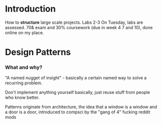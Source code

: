 # Introduction
How to **structure** large scale projects.
Labs 2-3 On Tuesday, labs are assessed.
70& exam and 30% coursework (due in week 4 7 and 10), done online on my place.
# Design Patterns

### What and why?

"A named nugget of insight" - basically a certain named way to solve a recurring problem.

Don't implement anything yourself basically, just reuse stuff from people who know better.

Patterns originate from architecture, the idea that a window is a window and a door is a door, introduced to compsci by the "gang of 4" fucking reddit mods

